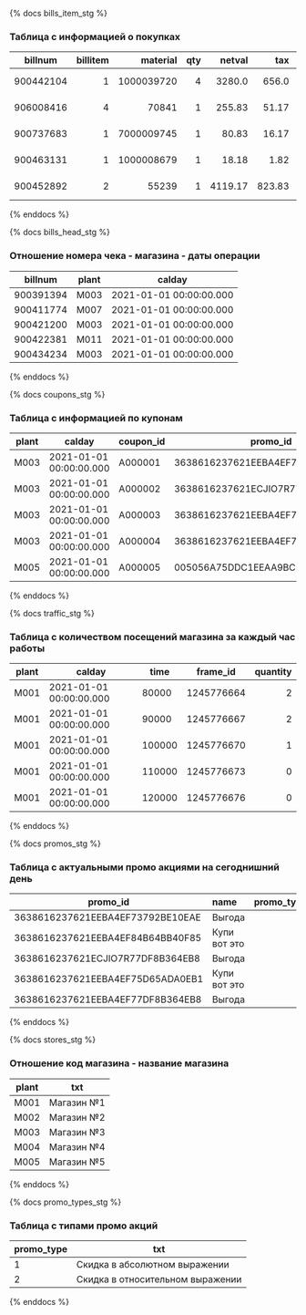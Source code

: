 {% docs bills_item_stg %}

### Таблица с информацией о покупках 
| billnum | billitem | material | qty | netval | tax | rpa_sat | calday                     |
|-----------|--------:|------------:|--------:|--------:|--------:|-------:|-------------------------:|
| 900442104  | 1       | 1000039720  | 4       | 3280.0  | 656.0   | 3936.0 | 2021-01-01 00:00:00.000  |
| 906008416  | 4       | 70841       | 1       | 255.83  | 51.17   | 307.0  | 2021-01-01 00:00:00.000  |
| 900737683  | 1       | 7000009745  | 1       | 80.83   | 16.17   | 97.0   | 2021-01-01 00:00:00.000  |
| 900463131  | 1       | 1000008679  | 1       | 18.18   | 1.82    | 20.0   | 2021-01-01 00:00:00.000  |
| 900452892  | 2       | 55239       | 1       | 4119.17 | 823.83  | 4943.0 | 2021-01-01 00:00:00.000  |

{% enddocs %}


{% docs bills_head_stg %}

### Отношение номера чека - магазина - даты операции
| billnum    | plant | calday                   |
|:----------:|:----: | ------------------------ |
| 900391394  | M003  | 2021-01-01 00:00:00.000  |
| 900411774  | M007  | 2021-01-01 00:00:00.000  |
| 900421200  | M003  | 2021-01-01 00:00:00.000  |
| 900422381  | M011  | 2021-01-01 00:00:00.000  |
| 900434234  | M003  | 2021-01-01 00:00:00.000  |

{% enddocs %}


{% docs coupons_stg %}

### Таблица с информацией по купонам
| plant| calday                   | coupon_id  | promo_id                        | material  | billnum     |
|------|--------------------------|---------|------------------------------------|----------:|-------------|
| M003 | 2021-01-01 00:00:00.000  | A000001 | 3638616237621EEBA4EF73792BE10EAE   | 32204     | 900443454   |
| M003 | 2021-01-01 00:00:00.000  | A000002 | 3638616237621ECJIO7R77DF8B364EB8   | 55414     | 900443454   |
| M003 | 2021-01-01 00:00:00.000  | A000003 | 3638616237621EEBA4EF75D65ADA0EB1   | 55417     | 900443454   |
| M003 | 2021-01-01 00:00:00.000  | A000004 | 3638616237621EEBA4EF77DF8B364EB8   | 70245     | 900443454   |
| M005 | 2021-01-01 00:00:00.000  | A000005 | 005056A75DDC1EEAA9BC2CA7D9AA66EE   | 7000009745| 900498502   |

{% enddocs %}


{% docs traffic_stg %}

### Таблица с количеством посещений магазина за каждый час работы
plant|calday                 |time  |frame_id  |quantity|
-----|-----------------------|------|----------|-------:|
M001 |2021-01-01 00:00:00.000| 80000|1245776664|       2|
M001 |2021-01-01 00:00:00.000| 90000|1245776667|       2|
M001 |2021-01-01 00:00:00.000|100000|1245776670|       1|
M001 |2021-01-01 00:00:00.000|110000|1245776673|       0|
M001 |2021-01-01 00:00:00.000|120000|1245776676|       0|

{% enddocs %}


{% docs promos_stg %}

### Таблица с актуальными промо акциями на сегоднишний день
promo_id                        |name        |promo_type|material|discount|
--------------------------------|:-----------|---------:|-------:|-------:|
3638616237621EEBA4EF73792BE10EAE|Выгода      |         2|   32204|       3|
3638616237621EEBA4EF84B64BB40F85|Купи вот это|         1|   55414|      50|
3638616237621ECJIO7R77DF8B364EB8|Выгода      |         2|   55414|      10|
3638616237621EEBA4EF75D65ADA0EB1|Купи вот это|         1|   55417|      60|
3638616237621EEBA4EF77DF8B364EB8|Выгода      |         2|   70245|      20|

{% enddocs %}


{% docs stores_stg %}

### Отношение код магазина - название магазина
plant|txt       |
-----|----------|
M001 |Магазин №1|
M002 |Магазин №2|
M003 |Магазин №3|
M004 |Магазин №4|
M005 |Магазин №5|

{% enddocs %}


{% docs promo_types_stg %}

### Таблица с типами промо акций
|promo_type|txt                             |
|----------|--------------------------------|
|         1|Скидка в абсолютном выражении   |
|         2|Скидка в относительном выражении|

{% enddocs %}